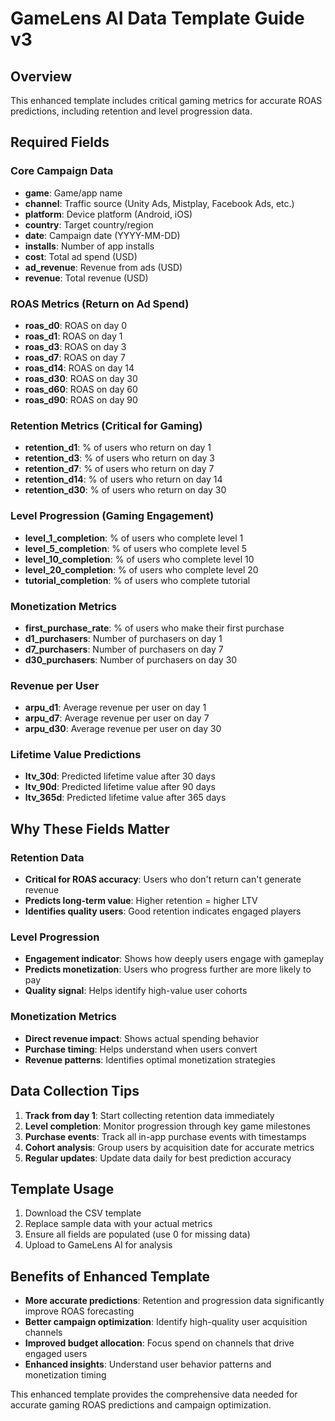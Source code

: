 # GameLens AI Data Template Guide v3

## Overview
This enhanced template includes critical gaming metrics for accurate ROAS predictions, including retention and level progression data.

## Required Fields

### Core Campaign Data
- **game**: Game/app name
- **channel**: Traffic source (Unity Ads, Mistplay, Facebook Ads, etc.)
- **platform**: Device platform (Android, iOS)
- **country**: Target country/region
- **date**: Campaign date (YYYY-MM-DD)
- **installs**: Number of app installs
- **cost**: Total ad spend (USD)
- **ad_revenue**: Revenue from ads (USD)
- **revenue**: Total revenue (USD)

### ROAS Metrics (Return on Ad Spend)
- **roas_d0**: ROAS on day 0
- **roas_d1**: ROAS on day 1
- **roas_d3**: ROAS on day 3
- **roas_d7**: ROAS on day 7
- **roas_d14**: ROAS on day 14
- **roas_d30**: ROAS on day 30
- **roas_d60**: ROAS on day 60
- **roas_d90**: ROAS on day 90

### Retention Metrics (Critical for Gaming)
- **retention_d1**: % of users who return on day 1
- **retention_d3**: % of users who return on day 3
- **retention_d7**: % of users who return on day 7
- **retention_d14**: % of users who return on day 14
- **retention_d30**: % of users who return on day 30

### Level Progression (Gaming Engagement)
- **level_1_completion**: % of users who complete level 1
- **level_5_completion**: % of users who complete level 5
- **level_10_completion**: % of users who complete level 10
- **level_20_completion**: % of users who complete level 20
- **tutorial_completion**: % of users who complete tutorial

### Monetization Metrics
- **first_purchase_rate**: % of users who make their first purchase
- **d1_purchasers**: Number of purchasers on day 1
- **d7_purchasers**: Number of purchasers on day 7
- **d30_purchasers**: Number of purchasers on day 30

### Revenue per User
- **arpu_d1**: Average revenue per user on day 1
- **arpu_d7**: Average revenue per user on day 7
- **arpu_d30**: Average revenue per user on day 30

### Lifetime Value Predictions
- **ltv_30d**: Predicted lifetime value after 30 days
- **ltv_90d**: Predicted lifetime value after 90 days
- **ltv_365d**: Predicted lifetime value after 365 days

## Why These Fields Matter

### Retention Data
- **Critical for ROAS accuracy**: Users who don't return can't generate revenue
- **Predicts long-term value**: Higher retention = higher LTV
- **Identifies quality users**: Good retention indicates engaged players

### Level Progression
- **Engagement indicator**: Shows how deeply users engage with gameplay
- **Predicts monetization**: Users who progress further are more likely to pay
- **Quality signal**: Helps identify high-value user cohorts

### Monetization Metrics
- **Direct revenue impact**: Shows actual spending behavior
- **Purchase timing**: Helps understand when users convert
- **Revenue patterns**: Identifies optimal monetization strategies

## Data Collection Tips

1. **Track from day 1**: Start collecting retention data immediately
2. **Level completion**: Monitor progression through key game milestones
3. **Purchase events**: Track all in-app purchase events with timestamps
4. **Cohort analysis**: Group users by acquisition date for accurate metrics
5. **Regular updates**: Update data daily for best prediction accuracy

## Template Usage

1. Download the CSV template
2. Replace sample data with your actual metrics
3. Ensure all fields are populated (use 0 for missing data)
4. Upload to GameLens AI for analysis

## Benefits of Enhanced Template

- **More accurate predictions**: Retention and progression data significantly improve ROAS forecasting
- **Better campaign optimization**: Identify high-quality user acquisition channels
- **Improved budget allocation**: Focus spend on channels that drive engaged users
- **Enhanced insights**: Understand user behavior patterns and monetization timing

This enhanced template provides the comprehensive data needed for accurate gaming ROAS predictions and campaign optimization.

